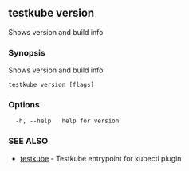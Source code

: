 ## testkube version

Shows version and build info

### Synopsis

Shows version and build info

```
testkube version [flags]
```

### Options

```
  -h, --help   help for version
```

### SEE ALSO

* [testkube](testkube.md)	 - Testkube entrypoint for kubectl plugin

